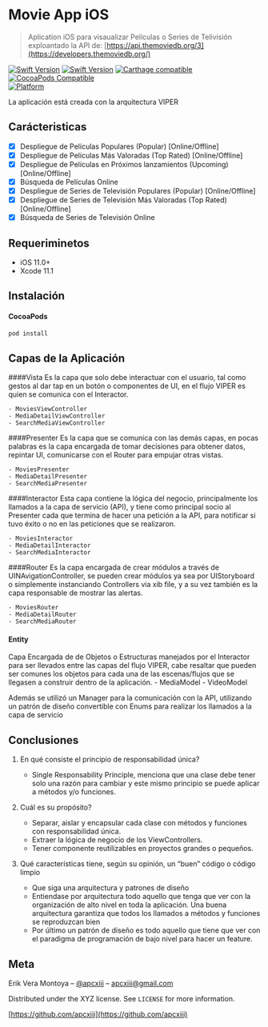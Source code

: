 # Movie App iOS
> Aplication iOS para visaualizar Películas o Series de Telivisión exploantado la API de: [https://api.themoviedb.org/3](https://developers.themoviedb.org/)

[![Swift Version][swift-image]][swift-url]
[![Swift Version][swift-image]][swift-url]
[![Carthage compatible](https://img.shields.io/badge/Carthage-compatible-4BC51D.svg?style=flat)](https://github.com/Carthage/Carthage)
[![CocoaPods Compatible](https://img.shields.io/cocoapods/v/EZSwiftExtensions.svg)](https://img.shields.io/cocoapods/v/LFAlertController.svg)  
[![Platform](https://img.shields.io/cocoapods/p/LFAlertController.svg?style=flat)](http://cocoapods.org/pods/LFAlertController)

La aplicación está creada con la arquitectura VIPER


## Carácteristicas

- [x] Despliegue de Películas Populares (Popular) [Online/Offline]
- [x] Despliegue de Películas Más Valoradas (Top Rated) [Online/Offline]
- [x] Despliegue de Películas en Próximos lanzamientos (Upcoming) [Online/Offline]
- [x] Búsqueda de Películas Online
- [x] Despliegue de Series de Televisión Populares (Popular) [Online/Offline]
- [x] Despliegue de Series de Televisión Más Valoradas (Top Rated) [Online/Offline]
- [x] Búsqueda de Series de Televisión Online

## Requeriminetos

- iOS 11.0+
- Xcode 11.1

## Instalación

#### CocoaPods

```ruby
pod install
```

## Capas de la Aplicación
####Vista
 Es la capa que solo debe interactuar con el usuario, tal como gestos al dar tap en un botón o componentes de UI, en el flujo VIPER es quien se comunica con el Interactor.
 
	- MoviesViewController
	- MediaDetailViewController
	- SearchMediaViewController
 
####Presenter
 Es la capa que se comunica con las demás capas, en pocas palabras es la capa encargada de tomar decisiones para obtener datos, repintar UI, comunicarse con el Router para empujar otras vistas.
 
	- MoviesPresenter
	- MediaDetailPresenter
	- SearchMediaPresenter

####Interactor
Esta capa contiene la lógica del negocio, principalmente los llamados a la capa de servicio (API), y tiene como principal socio al Presenter cada que termina de hacer una petición a la API, para notificar si tuvo éxito o no en las peticiones que se realizaron.

	- MoviesInteractor
	- MediaDetailInteractor
	- SearchMediaInteractor

####Router
 Es la capa encargada de crear módulos a través de UINAvigationController, se pueden crear módulos ya sea por UIStoryboard o simplemente instanciando Controllers via xib file, y a su vez también es la capa responsable de mostrar las alertas.
 
	- MoviesRouter
	- MediaDetailRouter
	- SearchMediaRouter
 
#### Entity 
Capa Encargada de de Objetos o Estructuras manejados por el Interactor para ser llevados entre las capas del flujo VIPER, cabe resaltar que pueden ser comunes los objetos para cada una de las escenas/flujos que se llegasen a construir dentro de la aplicación.
	- MediaModel
	- VideoModel


Además se utilizó un Manager para la comunicación con la API, utilizando un patrón de diseño convertible con Enums para realizar los llamados a la capa de servicio

## Conclusiones
1. En qué consiste el principio de responsabilidad única? 
	- Single Responsability Principle, menciona que una clase debe tener solo una razón para cambiar y este mismo principio se puede aplicar a métodos y/o funciones.


2. Cuál es su propósito?
	- Separar, aislar y encapsular cada clase con métodos y funciones con responsabilidad única.
	- Extraer la lógica de negocio de los ViewControllers.
	- Tener componente reutilizables en proyectos grandes o pequeños.


3. Qué características tiene, según su opinión, un “buen” código o código limpio
	- Que siga una arquitectura y patrones de diseño
	- Entiendase por arquitectura todo aquello que tenga que ver con la organización de alto nivel en toda la aplicación. Una buena arquitectura garantiza que todos los llamados a métodos y funciones se reproduzcan bien
	- Por último un patrón de diseño es todo aquello que tiene que ver con el paradigma de programación de bajo nivel para hacer un feature.


## Meta

Erik Vera Montoya – [@apcxiii](https://twitter.com/apcxiii) – apcxiii@gmail.com

Distributed under the XYZ license. See ``LICENSE`` for more information.

[https://github.com/apcxiii](https://github.com/apcxiii)

[swift-image]:https://img.shields.io/badge/swift-5.0-orange.svg
[swift-url]: https://swift.org/
[license-image]: https://img.shields.io/badge/License-MIT-blue.svg
[license-url]: LICENSE
[travis-url]: https://travis-ci.org/dbader/node-datadog-metrics
[codebeat-image]: https://codebeat.co/badges/c19b47ea-2f9d-45df-8458-b2d952fe9dad
[codebeat-url]: https://codebeat.co/projects/github-com-vsouza-awesomeios-com
[movie-db-image]: https://www.themoviedb.org/assets/2/v4/logos/primary-green-d70eebe18a5eb5b166d5c1ef0796715b8d1a2cbc698f96d311d62f894ae87085.svg
[movie-url-api]: https://developers.themoviedb.org/3/

